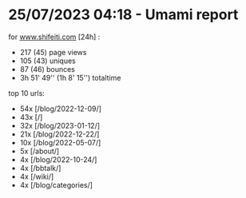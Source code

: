 # 25/07/2023 04:18 - Umami report
for www.shifeiti.com [24h] :

 - 217 (45) page views
 - 105 (43) uniques
 - 87 (46) bounces
 - 3h 51' 49'' (1h 8' 15'') totaltime


top 10 urls:
 - 54x [/blog/2022-12-09/]
 - 43x [/]
 - 32x [/blog/2023-01-12/]
 - 21x [/blog/2022-12-22/]
 - 10x [/blog/2022-05-07/]
 - 5x [/about/]
 - 4x [/blog/2022-10-24/]
 - 4x [/bbtalk/]
 - 4x [/wiki/]
 - 4x [/blog/categories/]


